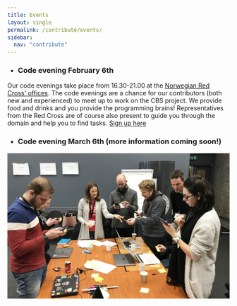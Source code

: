 ```yaml
---
title: Events
layout: single
permalink: /contribute/events/
sidebar:
  nav: "contribute"
---
```


- ### Code evening February 6th 
Our code evenings take place from 16.30-21.00 at the [Norwegian Red Cross' offices](https://goo.gl/maps/YfpGe5vTgn92). The code evenings are a chance for our contributors (both new and experienced) to meet up to work on the CBS project. We provide food and drinks and you provide the programming brains! Representatives from the Red Cross are of course also present to guide you through the domain and help you to find tasks. [Sign up here](https://events.provisoevent.no/r%C3%B8dekors/events/cbs-codeevening/register) 

- ### Code evening March 6th (more information coming soon!)

<a href="/assets/images/190118_Codeathon_407 (1).jpg"><img src="/assets/images/190118_Codeathon_407 (1).jpg"></a>


